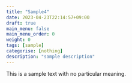 ```yaml
---
title: "Sample4"
date: 2023-04-23T22:14:57+09:00
draft: true
main_menu: false
main_menu_order: 0
weight: 0
tags: [sample]
categorise: [nothing]
description: "sample description"
---
```

This is a sample text with no particular meaning.
